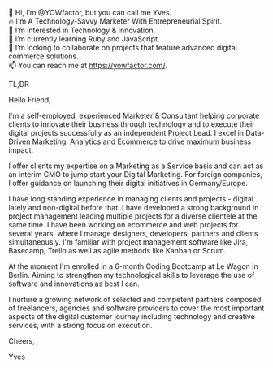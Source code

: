 🤘 Hi, I’m @YOWfactor, but you can call me Yves.  
🔥 I'm A Technology-Savvy Marketer With Entrepreneurial Spirit.  
👀 I’m interested in Technology & Innovation.  
🌱 I’m currently learning Ruby and JavaScript.  
💞️ I’m looking to collaborate on projects that feature advanced digital commerce solutions.  
📫 You can reach me at https://yowfactor.com/.  

TL;DR

Hello Friend,

I'm a self-employed, experienced Marketer & Consultant helping corporate clients to innovate their business through technology and to execute their digital projects successfully as an independent Project Lead. I excel in Data-Driven Marketing, Analytics and Ecommerce to drive maximum business impact.

I offer clients my expertise on a Marketing as a Service basis and can act as an interim CMO to jump start your Digital Marketing. For foreign companies, I offer guidance on launching their digital initiatives in Germany/Europe.

I have long standing experience in managing clients and projects - digital lately and non-digital before that. I have developed a strong background in project management leading multiple projects for a diverse clientele at the same time. I have been working on ecommerce and web projects for several years, where I manage designers, developers, partners and clients simultaneously. I'm familiar with project management software like Jira, Basecamp, Trello as well as agile methods like Kanban or Scrum.

At the moment I'm enrolled in a 6-month Coding Bootcamp at Le Wagon in Berlin. Aiming to strengthen my technological skills to leverage the use of software and innovations as best I can.

I nurture a growing network of selected and competent partners composed of freelancers, agencies and software providers to cover the most important aspects of the digital customer journey including technology and creative services, with a strong focus on execution.

Cheers,

Yves

<!---
YOWfactor/YOWfactor is a ✨ special ✨ repository because its `README.md` (this file) appears on your GitHub profile.
You can click the Preview link to take a look at your changes.
--->
